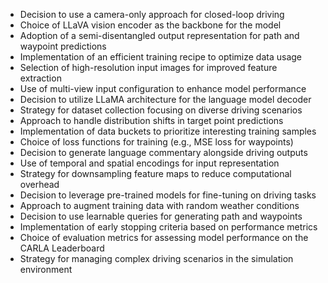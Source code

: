 - Decision to use a camera-only approach for closed-loop driving
- Choice of LLaVA vision encoder as the backbone for the model
- Adoption of a semi-disentangled output representation for path and waypoint predictions
- Implementation of an efficient training recipe to optimize data usage
- Selection of high-resolution input images for improved feature extraction
- Use of multi-view input configuration to enhance model performance
- Decision to utilize LLaMA architecture for the language model decoder
- Strategy for dataset collection focusing on diverse driving scenarios
- Approach to handle distribution shifts in target point predictions
- Implementation of data buckets to prioritize interesting training samples
- Choice of loss functions for training (e.g., MSE loss for waypoints)
- Decision to generate language commentary alongside driving outputs
- Use of temporal and spatial encodings for input representation
- Strategy for downsampling feature maps to reduce computational overhead
- Decision to leverage pre-trained models for fine-tuning on driving tasks
- Approach to augment training data with random weather conditions
- Decision to use learnable queries for generating path and waypoints
- Implementation of early stopping criteria based on performance metrics
- Choice of evaluation metrics for assessing model performance on the CARLA Leaderboard
- Strategy for managing complex driving scenarios in the simulation environment